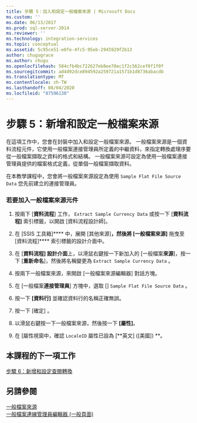 ```yaml
---
title: 步驟 5：加入和設定一般檔案來源 | Microsoft Docs
ms.custom: ''
ms.date: 06/13/2017
ms.prod: sql-server-2014
ms.reviewer: ''
ms.technology: integration-services
ms.topic: conceptual
ms.assetid: 5c95ce51-e0fe-4fc5-95eb-2945929f2b13
author: chugugrace
ms.author: chugu
ms.openlocfilehash: 504cfb4bc722627eb8ee70ec1f2c562cef8f1f0f
ms.sourcegitcommit: ad4d92dce894592a259721a1571b1d8736abacdb
ms.translationtype: MT
ms.contentlocale: zh-TW
ms.lasthandoff: 08/04/2020
ms.locfileid: "87596130"
---
```

# <a name="step-5-adding-and-configuring-the-flat-file-source"></a>步驟 5：新增和設定一般檔案來源
  在這項工作中，您會在封裝中加入和設定一般檔案來源。 一般檔案來源是一個資料流程元件，它使用一般檔案連接管理員所定義的中繼資料，來指定轉換處理序要從一般檔案擷取之資料的格式和結構。 一般檔案來源可設定為使用一般檔案連接管理員提供的檔案格式定義，從單個一般檔案擷取資料。  
  
 在本教學課程中，您會將一般檔案來源設定為使用 `Sample Flat File Source Data` 您先前建立的連接管理員。  
  
### <a name="to-add-a-flat-file-source-component"></a>若要加入一般檔案來源元件  
  
1.  按兩下 [**資料流程**] 工作， `Extract Sample Currency Data` 或按一下 [**資料流程]** 索引標籤，以開啟 [資料流程設計師]。  
  
2.  在 [SSIS 工具箱]**** 中，展開 [其他來源]****，然後將 [一般檔案來源]**** 拖曳至 [資料流程]**** 索引標籤的設計介面中。  
  
3.  在 [**資料流程] 設計介面**上，以滑鼠右鍵按一下新加入的 [一般檔案**來源**]，按一下 [**重新命名**]，然後將名稱變更為 `Extract Sample Currency Data` 。  
  
4.  按兩下一般檔案來源，來開啟 [一般檔案來源編輯器] 對話方塊。  
  
5.  在 [一般檔案**連接管理員**] 方塊中，選取 [] `Sample Flat File Source Data` 。  
  
6.  按一下 **[資料行]** 並確認資料行的名稱正確無誤。  
  
7.  按一下 [確定]  。  
  
8.  以滑鼠右鍵按一下一般檔案來源，然後按一下 **[屬性]**。  
  
9. 在 [屬性視窗中，確認 `LocaleID` 屬性已設為 [**英文] ([美國]) **。  
  
## <a name="next-task-in-lesson"></a>本課程的下一項工作  
 [步驟 6：新增和設定查閱轉換](lesson-1-6-adding-and-configuring-the-lookup-transformations.md)  
  
## <a name="see-also"></a>另請參閱  
 [一般檔案來源](data-flow/flat-file-source.md)   
 [一般檔案連線管理員編輯器 &#40;一般頁面&#41;](general-page-of-integration-services-designers-options.md)  
  
  
